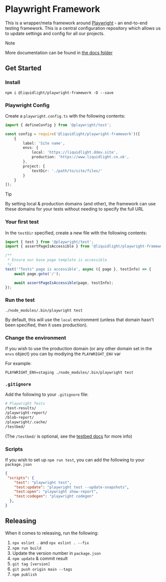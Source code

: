 # Playwright Framework

This is a wrapper/meta framework around [Playwright](https://playwright.dev/) - an end-to-end testing framework. This is a central configuration repository which allows us to update settings and config for all our projects.

> [!NOTE]
> More documentation can be found in [the docs folder](./docs/)

## Get Started

### Install

```
npm i @liquidlight/playwright-framework -D --save
```

### Playwright Config

Create a `playwright.config.ts` with the following contents:

```typescript
import { defineConfig } from '@playwright/test';

const config = require('@liquidlight/playwright-framework')([
    {
        label: 'Site name',
        envs: {
            local: 'https://liquidlight.ddev.site',
            production: 'https://www.liquidlight.co.uk',
        },
        project: {
            testDir: './path/to/site/files/'
        }
    }
]);
```

> [!TIP]
> By setting local & production domains (and other), the framework can use these domains for your tests without needing to specify the full URL

### Your first test

In the `testDir` specified, create a new file with the following contents:

```typescript
import { test } from '@playwright/test';
import { assertPageIsAccessible } from '@liquidlight/playwright-framework/tests';

/**
 * Ensure our base page template is accessible
 */
test('"Tests" page is accessible', async ({ page }, testInfo) => {
    await page.goto('/');

    await assertPageIsAccessible(page, testInfo);
});
```

### Run the test

```
./node_modules/.bin/playwright test
```

By default, this will use the `local` environment (unless that domain hasn't been specified, then it uses production).

### Change the environment

If you wish to use the production domain (or any other domain set in the `envs` object) you can by modiying the `PLAYWRIGHT_ENV` var

For example:

```
PLAYWRIGHT_ENV=staging ./node_modules/.bin/playwright test
```

### `.gitignore`

Add the following to your `.gitignore` file:

```bash
# Playwright Tests
/test-results/
/playwright-report/
/blob-report/
/playwright/.cache/
/testbed/
```

(The `/testbed/` is optional, see the [testbed docs](./docs/testbed) for more info)


### Scripts

If you wish to set up `npm run test`, you can add the following to your `package.json`

```json
{
 "scripts": {
    "test": "playwright test",
    "test:update": "playwright test --update-snapshots",
    "test:open": "playwright show-report",
    "test:codegen": "playwright codegen"
  },
}
```

## Releasing

When it comes to releasing, run the following:

1. `npx eslint .` and `npx eslint . --fix`
2. `npm run build`
3. Update the version number in `package.json`
4. `npm update` & commit result
5. `git tag [version]`
6. `git push origin main --tags`
7. `npm publish`
